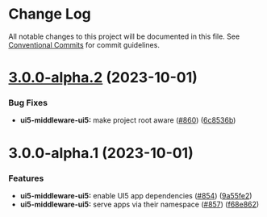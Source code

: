 # Change Log

All notable changes to this project will be documented in this file.
See [Conventional Commits](https://conventionalcommits.org) for commit guidelines.

# [3.0.0-alpha.2](https://github.com/ui5-community/ui5-ecosystem-showcase/compare/ui5-middleware-ui5@3.0.0-alpha.1...ui5-middleware-ui5@3.0.0-alpha.2) (2023-10-01)


### Bug Fixes

* **ui5-middleware-ui5:** make project root aware ([#860](https://github.com/ui5-community/ui5-ecosystem-showcase/issues/860)) ([6c8536b](https://github.com/ui5-community/ui5-ecosystem-showcase/commit/6c8536b5ad9a5a093e1be87ac731156ea7b2704c))





# 3.0.0-alpha.1 (2023-10-01)


### Features

* **ui5-middleware-ui5:** enable UI5 app dependencies ([#854](https://github.com/ui5-community/ui5-ecosystem-showcase/issues/854)) ([9a55fe2](https://github.com/ui5-community/ui5-ecosystem-showcase/commit/9a55fe220a5d414633e785a503d7eef3e019ed17))
* **ui5-middleware-ui5:** serve apps via their namespace ([#857](https://github.com/ui5-community/ui5-ecosystem-showcase/issues/857)) ([f68e862](https://github.com/ui5-community/ui5-ecosystem-showcase/commit/f68e8625361784c30b9064fb406cdd6a2f3f50de))
